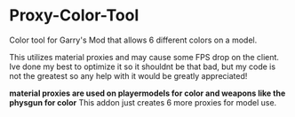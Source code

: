 # Proxy-Color-Tool
Color tool for Garry's Mod that allows 6 different colors on a model.

This utilizes material proxies and may cause some FPS drop on the client. Ive done my best to optimize it so it shouldnt be that bad, but my code is not the greatest so any help with it would be greatly appreciated!

**material proxies are used on playermodels for color and weapons like the physgun for color**
This addon just creates 6 more proxies for model use.
